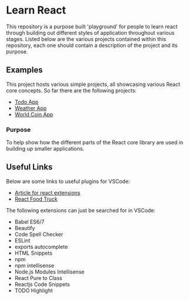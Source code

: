 # Learn React

This repository is a purpose built 'playground' for people to learn react through building out different styles of application throughout various stages. Listed below are the various projects contained within this repository, each one should contain a description of the project and its purpose. 

## Examples

This project hosts various simple projects, all showcasing various React core concepts. So far there are the following projects:

- [Todo App](https://github.com/Capgemini-DDG/learn-react/tree/master/examples/src/main/todo)
- [Weather App](https://github.com/Capgemini-DDG/learn-react/tree/master/examples/src/main/weather)
- [World Coin App](https://github.com/Capgemini-DDG/learn-react/tree/master/examples/src/main/worldcoin)

### Purpose

To help show how the different parts of the React core library are used in building up smaller applications. 

## Useful Links

Below are some links to useful plugins for VSCode:

- [Article for react extensions](https://fullstackengine.net/recommended-vscode-extensions-react/)
- [React Food Truck](https://marketplace.visualstudio.com/items?itemName=burkeholland.react-food-truck)

The following extensions can just be searched for in VSCode:

- Babel ES6/7
- Beautify
- Code Spell Checker
- ESLint
- exports autocomplete
- HTML Snippets
- npm
- npm intellisense
- Node.js Modules Intellisense
- React Pure to Class
- Reactjs Code Snippets
- TODO Highlight
